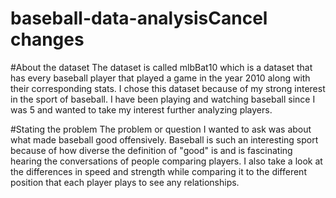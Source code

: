 # baseball-data-analysisCancel changes

#About the dataset
The dataset is called mlbBat10 which is a dataset that has every baseball player that played a game in the year 2010 along with their corresponding stats. I chose this dataset because of my strong interest in the sport of baseball. I have been playing and watching baseball since I was 5 and wanted to take my interest further analyzing players. 

#Stating the problem
The problem or question I wanted to ask was about what made baseball good offensively. Baseball is such an interesting sport because of how diverse the definition of "good" is and is fascinating hearing the conversations of people comparing players. I also take a look at the differences in speed and strength while comparing it to the different position that each player plays to see any relationships.


